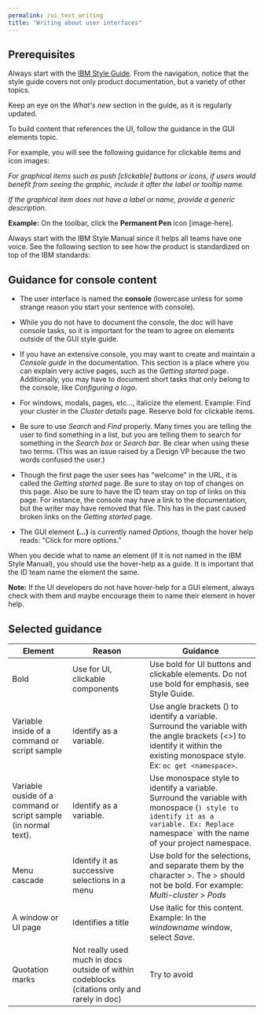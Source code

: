 ```yaml
---
permalink: /ui_text_writing
title: "Writing about user interfaces"
---
```


## Prerequisites

Always start with the [IBM Style Guide](https://source.redhat.com/groups/public/ccs/ccs_folder/ibm_style_guide/ibm_stylepdf). From the navigation, notice that the style guide covers not only product documentation, but a variety of other topics.

Keep an eye on the _What's new_ section in the guide, as it is regularly updated. 

To build content that references the UI, follow the guidance in the GUI elements topic.

For example, you will see the following guidance for clickable items and icon images:

_For graphical items such as push [clickable] buttons or icons, if users would benefit from seeing the graphic, include it after the label or tooltip name._

_If the graphical item does not have a label or name, provide a generic description._

**Example:** On the toolbar, click the **Permanent Pen** icon [image-here].

Always start with the IBM Style Manual since it helps all teams have one voice. See the following section to see how the product is standardized on top of the IBM standards:

## Guidance for console content

- The user interface is named the **console** (lowercase unless for some strange reason you start your sentence with console).

- While you do not have to document the console, the doc will have console tasks, so it is important for the team to agree on elements outside of the GUI style guide.

- If you have an extensive console, you may want to create and maintain a _Console guide_ in the documentation. This section is a place where you can explain very active pages, such as the _Getting started_ page. Additionally, you may have to document short tasks that only belong to the console, like _Configuring a logo_.

- For windows, modals, pages, etc..., italicize the element. Example: Find your cluster in the _Cluster details_ page. Reserve bold for clickable items.

- Be sure to use _Search_ and _Find_ properly. Many times you are telling the user to find something in a list, but you are telling them to search for something in the _Search box_ or _Search bar_. Be clear when using these two terms.
(This was an issue raised by a Design VP because the two words confused the user.)

- Though the first page the user sees has "welcome" in the URL, it is called the _Getting started_ page. Be sure to stay on top of changes on this page. Also be sure to have the ID team stay on top of links on this page. For instance, the console may have a link to the documentation, but the writer may have removed that file. This has in the past caused broken links on the _Getting started_ page.

- The GUI element **(...)** is currently named _Options_, though the hover help reads: "Click for more options." 

When you decide what to name an element (if it is not named in the IBM Style Manual), you should use the hover-help as a guide. It is important that the ID team name the element the same. 

**Note:** If the UI developers do not have hover-help for a GUI element, always check with them and maybe encourage them to name their element in hover help.

## Selected guidance

|Element|Reason|Guidance|
--------|------------|-------------|
|Bold|Use for UI, clickable components|Use bold for UI buttons and clickable elements. Do not use bold for emphasis, see Style Guide.
|Variable inside of a command or script sample|Identify as a variable.|Use angle brackets (<these>) to identify a variable. Surround the variable with the angle brackets (<>) to identify it within the existing monospace style. Ex: `oc get <namespace>`. 
|Variable ouside of a command or script sample (in normal text).|Identify as a variable.|Use monospace style to identify a variable. Surround the variable with monospace (`) style to identify it as a variable. Ex: Replace `namespace` with the name of your project namespace. 
|Menu cascade|Identify it as successive selections in a menu|Use bold for the selections, and separate them by the character >. The > should not be bold. For example: *Multi-cluster* > *Pods*|
|A window or UI page|Identifies a title|Use italic for this content. Example: In the _windowname_ window, select *Save*.
|Quotation marks|Not really used much in docs outside of within codeblocks (citations only and rarely in doc)|Try to avoid

